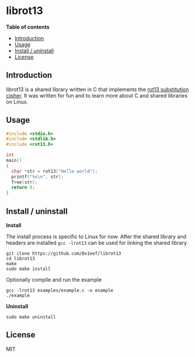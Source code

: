 # librot13

**Table of contents**

* <a href='#introduction'>Introduction</a>
* <a href='#usage'>Usage</a>
* <a href='#install'>Install / uninstall</a>
* <a href='#license'>License</a>

## <a id='introduction'>Introduction</a>

librot13 is a shared library written in C that implements the 
[rot13 substitution cipher](https://en.wikipedia.org/wiki/ROT13).
It was written for fun and to learn more about C and shared libraries
on Linux.

## <a id='usage'>Usage</a>

```C
#include <stdio.h>
#include <stdlib.h>
#include <rot13.h>

int
main() 
{
  char *str = rot13("Hello world");
  printf("%s\n", str);
  free(str);
  return 0;
}
```

## <a id='install'>Install / uninstall</a>

**Install**

The install process is specific to Linux for now. After the shared library 
and headers are installed `gcc -lrot13` can be used for linking the shared library.

    git clone https://github.com/0x1eef/librot13
    cd librot13
    make
    sudo make install

Optionally compile and run the example 

    gcc -lrot13 examples/example.c -o example
    ./example

**Uninstall**

    sudo make uninstall

## <a id='license'>License</a>

MIT
